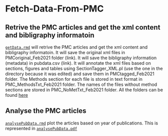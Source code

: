 # Fetch-Data-From-PMC

## Retrive the PMC articles and get the xml content and bibligraphy informatoin
[`getData.rmd`](https://github.com/ManalBah/Fetch-Data-From-PMC/blob/main/getData.rmd) will retrive the PMC articles and get the xml content and bibligraphy informatoin.
It will save the original xml files in PMCoriginal_Feb2021 folder (link). It will save the bibligraphy information (metadata) in pubdata.csv (link). It will annotate the xml files based on sections, figures and tables using SectionTagger_XML.pl (use the one in the directory because it was edited) and save them in PMCtagged_Feb2021 folder. The Methods section for each file is stored in text format in PMC_MethodsTxt_Feb2021 folder. The names of the files without method sections are stored in PMC_NoMetTxt_Feb2021 folder. All the folders can be found [here](https://drive.google.com/drive/folders/1YOZm1PZ4ZAJyAqOd4gZ_a2rPRQlG3g8d?usp=sharing)


## Analyse the PMC articles 
[`analysePubData.rmd`](https://github.com/ManalBah/Fetch-Data-From-PMC/blob/main/analysePubData.Rmd)  plot the articles  based on year of publications. This is represented in 
[`analysePubData.pdf`](analysePubData.pdf)
